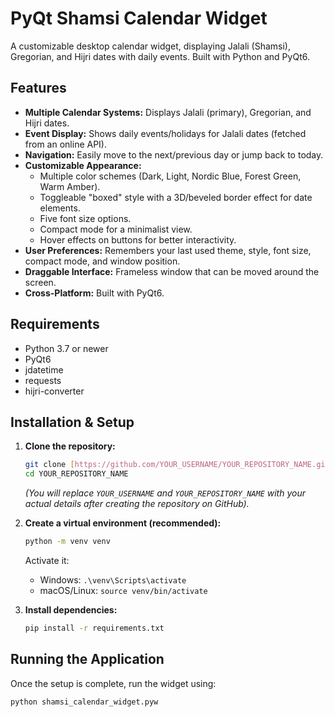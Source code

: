 # PyQt Shamsi Calendar Widget

A customizable desktop calendar widget, displaying Jalali (Shamsi), Gregorian, and Hijri dates with daily events. Built with Python and PyQt6.

## Features

* **Multiple Calendar Systems:** Displays Jalali (primary), Gregorian, and Hijri dates.
* **Event Display:** Shows daily events/holidays for Jalali dates (fetched from an online API).
* **Navigation:** Easily move to the next/previous day or jump back to today.
* **Customizable Appearance:**
    * Multiple color schemes (Dark, Light, Nordic Blue, Forest Green, Warm Amber).
    * Toggleable "boxed" style with a 3D/beveled border effect for date elements.
    * Five font size options.
    * Compact mode for a minimalist view.
    * Hover effects on buttons for better interactivity.
* **User Preferences:** Remembers your last used theme, style, font size, compact mode, and window position.
* **Draggable Interface:** Frameless window that can be moved around the screen.
* **Cross-Platform:** Built with PyQt6.

## Requirements

* Python 3.7 or newer
* PyQt6
* jdatetime
* requests
* hijri-converter

## Installation & Setup

1.  **Clone the repository:**
    ```bash
    git clone [https://github.com/YOUR_USERNAME/YOUR_REPOSITORY_NAME.git](https://github.com/YOUR_USERNAME/YOUR_REPOSITORY_NAME.git)
    cd YOUR_REPOSITORY_NAME
    ```
    *(You will replace `YOUR_USERNAME` and `YOUR_REPOSITORY_NAME` with your actual details after creating the repository on GitHub).*

2.  **Create a virtual environment (recommended):**
    ```bash
    python -m venv venv
    ```
    Activate it:
    * Windows: `.\venv\Scripts\activate`
    * macOS/Linux: `source venv/bin/activate`

3.  **Install dependencies:**
    ```bash
    pip install -r requirements.txt
    ```

## Running the Application

Once the setup is complete, run the widget using:

```bash
python shamsi_calendar_widget.pyw